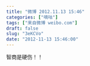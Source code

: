 ```yaml
---
title: "微博 2012.11.13 15:46"
categories: ["嘀咕"]
tags: ["来自微博 weibo.com"]
draft: false
slug: "3eKCVo"
date: "2012-11-13 15:46:00"
---
```


<p>智商是硬伤！！ ​​​​</p>
